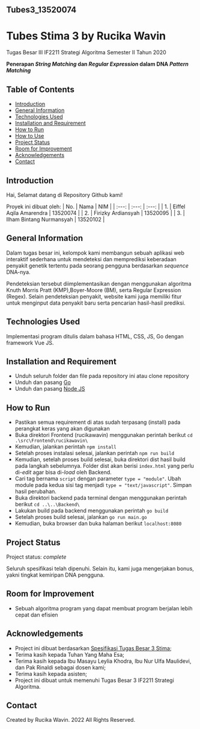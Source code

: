 ## Tubes3_13520074
# **Tubes Stima 3 by Rucika Wavin**

Tugas Besar III IF2211 Strategi Algoritma Semester II Tahun 2020

**Penerapan _String Matching_ dan _Regular Expression_ dalam DNA _Pattern Matching_**

## Table of Contents
* [Introduction](#introduction)
* [General Information](#general-information)
* [Technologies Used](#technologies-used)
* [Installation and Requirement](#installation-and-requirement)
* [How to Run](#how-to-run)
* [How to Use](#how-to-use)
* [Project Status](#project-status)
* [Room for Improvement](#room-for-improvement)
* [Acknowledgements](#acknowledgements)
* [Contact](#contact)


## Introduction
Hai, Selamat datang di Repository Github kami!

Proyek ini dibuat oleh:
| No. | Nama | NIM |
| :---: | :---: | :---: |
| 1. | Eiffel Aqila Amarendra | 13520074 |
| 2. | Firizky Ardiansyah | 13520095 |
| 3. | Ilham Bintang Nurmansyah | 13520102 |


## General Information

Dalam tugas besar ini, kelompok kami membangun sebuah aplikasi web interaktif
sederhana untuk mendeteksi dan memprediksi keberadaan penyakit genetik tertentu pada seorang pengguna berdasarkan _sequence_ DNA-nya.

Pendeteksian tersebut diimplementasikan dengan menggunakan algoritma Knuth Morris Pratt (KMP),Boyer-Moore (BM), serta Regular Expression (Regex). Selain pendeteksian penyakit, website kami juga memiliki fitur untuk menginput data penyakit baru serta pencarian hasil-hasil prediksi.


## Technologies Used
Implementasi program ditulis dalam bahasa HTML, CSS, JS, Go dengan framework Vue JS.


## Installation and Requirement
- Unduh seluruh folder dan file pada repository ini atau clone repository
- Unduh dan pasang [Go](https://go.dev/doc/install)
- Unduh dan pasang [Node JS](https://nodejs.org/en/download/)


## How to Run
- Pastikan semua requirement di atas sudah terpasang (install) pada perangkat keras yang akan digunakan
- Buka direktori Frontend (rucikawavin) menggunakan perintah berikut `cd .\src\Frontend\rucikawavin\`
- Kemudian, jalankan perintah `npm install`
- Setelah proses instalasi selesai, jalankan perintah `npm run build`
- Kemudian, setelah proses build selesai, buka direktori dist hasil build pada langkah sebelumnya. Folder dist akan berisi `index.html` yang perlu di-_edit_ agar bisa di-_load_ oleh Backend.
- Cari tag bernama `script` dengan parameter `type = "module"`. Ubah module pada kedua sisi tag menjadi `type = "text/javascript"`. Simpan hasil perubahan.
- Buka direktori backend pada terminal dengan menggunakan perintah berikut `cd ..\..\Backend\`
- Lakukan build pada backend menggunakan perintah `go build`
- Setelah proses build selesai, jalankan `go run main.go`
- Kemudian, buka browser dan buka halaman berikut `localhost:8080`


## Project Status
Project status: _complete_

Seluruh spesifikasi telah dipenuhi. Selain itu, kami juga mengerjakan bonus, yakni tingkat kemiripan DNA pengguna.


## Room for Improvement
- Sebuah algoritma program yang dapat membuat program berjalan lebih cepat dan efisien


## Acknowledgements
- Project ini dibuat berdasarkan [Spesifikasi Tugas Besar 3 Stima](https://informatika.stei.itb.ac.id/~rinaldi.munir/Stmik/2021-2022/Tugas-Besar-3-IF2211-Strategi-Algoritma-2022.pdf);
- Terima kasih kepada Tuhan Yang Maha Esa;
- Terima kasih kepada Ibu Masayu Leylia Khodra, Ibu Nur Ulfa Maulidevi, dan Pak Rinaldi sebagai dosen kami;
- Terima kasih kepada asisten;
- Project ini dibuat untuk memenuhi Tugas Besar 3 IF2211 Strategi Algoritma.


## Contact
Created by Rucika Wavin. 2022 All Rights Reserved.